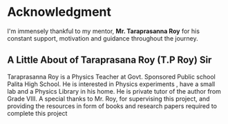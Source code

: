 # Acknowledgment #

I'm immensely thankful to my mentor, **Mr. Taraprasanna Roy** for his constant support, motivation and guidance throughout the journey.

## A Little About of Taraprasana Roy (T.P Roy) Sir ##

Taraprasanna Roy is a Physics Teacher at Govt. Sponsored Public school Palita High School. He is interested in Physics experiments , have a small
lab and a Physics Library in his home. He is private tutor of the author from Grade VIII. A special thanks to Mr. Roy, for supervising this project, and
providing the resources in form of books and research papers required to complete this project


